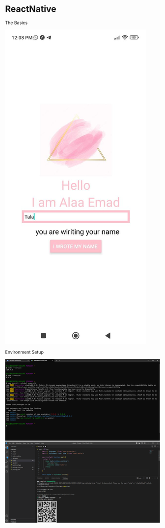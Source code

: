 # ReactNative

The Basics 






![](photo_6046214755129081320_y.jpg)




Environment Setup


![](img/env1.png)
![](img/env.png)
